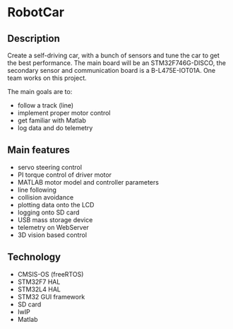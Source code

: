 # RobotCar

## Description

Create a self-driving car, with a bunch of sensors and tune the car to get the best
performance. The main board will be an STM32F746G-DISCO, the secondary sensor and communication board is a B-L475E-IOT01A. One team works on this project.

The main goals are to:
- follow a track (line)
- implement proper motor control
- get familiar with Matlab
- log data and do telemetry

## Main features
- servo steering control
- PI torque control of driver motor
- MATLAB motor model and controller parameters
- line following
- collision avoidance
- plotting data onto the LCD
- logging onto SD card
- USB mass storage device
- telemetry on WebServer
- 3D vision based control

## Technology
- CMSIS-OS (freeRTOS)
- STM32F7 HAL
- STM32L4 HAL
- STM32 GUI framework
- SD card
- lwIP
- Matlab
